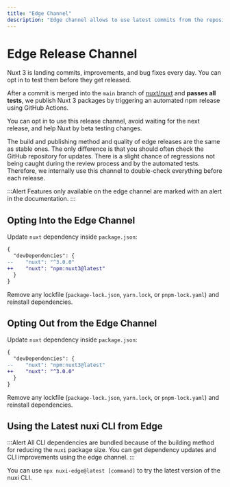 ```yaml
---
title: "Edge Channel"
description: "Edge channel allows to use latest commits from the repository."
---
```


# Edge Release Channel

Nuxt 3 is landing commits, improvements, and bug fixes every day. You can opt in to test them before they get released.

After a commit is merged into the `main` branch of [nuxt/nuxt](https://github.com/nuxt/nuxt) and **passes all tests**, we publish Nuxt 3 packages by triggering an automated npm release using GitHub Actions.

You can opt in to use this release channel, avoid waiting for the next release, and help Nuxt by beta testing changes.

The build and publishing method and quality of edge releases are the same as stable ones. The only difference is that you should often check the GitHub repository for updates. There is a slight chance of regressions not being caught during the review process and by the automated tests. Therefore, we internally use this channel to double-check everything before each release.

:::Alert
Features only available on the edge channel are marked with an alert in the documentation.
:::

## Opting Into the Edge Channel

Update `nuxt` dependency inside `package.json`:

```diff [package.json]
{
  "devDependencies": {
--    "nuxt": "^3.0.0"
++    "nuxt": "npm:nuxt3@latest"
  }
}
```

Remove any lockfile (`package-lock.json`, `yarn.lock`, or `pnpm-lock.yaml`) and reinstall dependencies.

## Opting Out from the Edge Channel

Update `nuxt` dependency inside `package.json`:

```diff [package.json]
{
  "devDependencies": {
--    "nuxt": "npm:nuxt3@latest"
++    "nuxt": "^3.0.0"
  }
}
```

Remove any lockfile (`package-lock.json`, `yarn.lock`, or `pnpm-lock.yaml`) and reinstall dependencies.

## Using the Latest nuxi CLI from Edge

:::Alert
All CLI dependencies are bundled because of the building method for reducing the `nuxi` package size. You can get dependency updates and CLI improvements using the edge channel.
:::

You can use `npx nuxi-edge@latest [command]` to try the latest version of the nuxi CLI.
